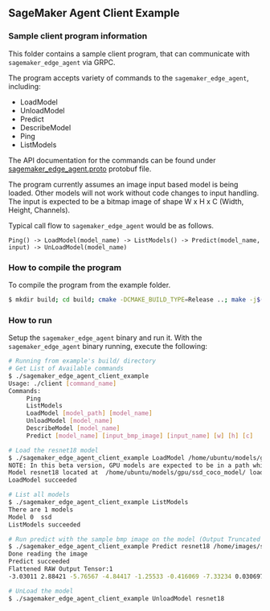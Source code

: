 ## SageMaker Agent Client Example

### Sample client program information
This folder contains a sample client  program, that can communicate with `sagemaker_edge_agent` via GRPC.

The program accepts variety of commands to the `sagemaker_edge_agent`, including:
- LoadModel
- UnloadModel
- Predict
- DescribeModel
- Ping
- ListModels

The API documentation for the commands can be found under [sagemaker_edge_agent.proto](./sagemaker_edge_agent.proto) protobuf file.

The program currently assumes an image input based model is being loaded. Other models will not work without code changes to input handling.
The input is expected to be a bitmap image  of shape W x H x C (Width, Height, Channels).

Typical call flow to `sagemaker_edge_agent` would be as follows.
```
Ping() -> LoadModel(model_name) -> ListModels() -> Predict(model_name, input) -> UnLoadModel(model_name)
```

### How to compile the program
To compile the program from the example folder.

```bash
$ mkdir build; cd build; cmake -DCMAKE_BUILD_TYPE=Release ..; make -j$(nproc)
```

### How to run
Setup the `sagemaker_edge_agent` binary and run it.
With the `sagemaker_edge_agent` binary running, execute the following:

```bash
# Running from example's build/ directory
# Get List of Available commands
$ ./sagemaker_edge_agent_client_example
Usage: ./client [command_name]
Commands:
	 Ping
	 ListModels
	 LoadModel [model_path] [model_name]
	 UnloadModel [model_name]
	 DescribeModel [model_name]
	 Predict [model_name] [input_bmp_image] [input_name] [w] [h] [c]

# Load the resnet18 model
$ ./sagemaker_edge_agent_client_example LoadModel /home/ubuntu/models/gpu/ssd_coco_model/ ssd
NOTE: In this beta version, GPU models are expected to be in a path which has the string 'gpu' in it. Ex: '/home/amazon/gpu/'.Else prediction will fail.
Model resnet18 located at  /home/ubuntu/models/gpu/ssd_coco_model/ loaded
LoadModel succeeded

# List all models
$ ./sagemaker_edge_agent_client_example ListModels
There are 1 models
Model 0  ssd
ListModels succeeded

# Run predict with the sample bmp image on the model (Output Truncated in README)
$ ./sagemaker_edge_agent_client_example Predict resnet18 /home/images/street_small.bmp data 512 512 3
Done reading the image
Predict succeeded
Flattened RAW Output Tensor:1
-3.03011 2.88421 -5.76567 -4.84417 -1.25533 -0.416069 -7.33234 0.0306976 -3.2556 0 6.86636e-44

# UnLoad the model
$ ./sagemaker_edge_agent_client_example UnloadModel resnet18

```